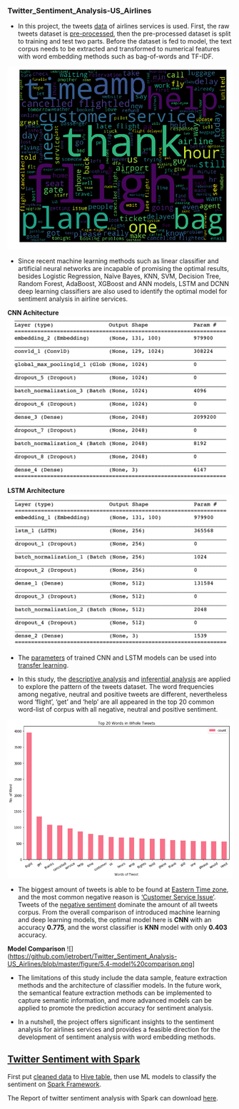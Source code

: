 ### Twitter_Sentiment_Analysis-US_Airlines


* In this project, the tweets [data](https://github.com/jetrobert/Twitter_Sentiment_Analysis-US_Airlines/tree/master/data) of airlines services is used. First, the raw tweets dataset is [pre-processed](https://github.com/jetrobert/Twitter_Sentiment_Analysis-US_Airlines/blob/master/airlines_sentiment_analysis_exploring.ipynb), then the pre-processed dataset is split to training and test two parts. Before the dataset is fed to model, the text corpus needs to be extracted and transformed to numerical features with word embedding methods such as bag-of-words and TF-IDF. 


![word cloud](https://raw.githubusercontent.com/jetrobert/Twitter_Sentiment_Analysis-US_Airlines/master/figure/4.1-text-wordcloud.png)

* Since recent machine learning methods such as linear classifier and artificial neural networks are incapable of promising the optimal results, besides Logistic Regression, Naïve Bayes, KNN, SVM, Decision Tree, Random Forest, AdaBoost, XGBoost and ANN models, LSTM and DCNN deep learning classifiers are also used to identify the optimal model for sentiment analysis in airline services. 

<b>CNN Achitecture</b>
![](https://raw.githubusercontent.com/jetrobert/Twitter_Sentiment_Analysis-US_Airlines/master/figure/3.6-cnn%20architecture.png)

<b>LSTM Architecture</b>
![](https://raw.githubusercontent.com/jetrobert/Twitter_Sentiment_Analysis-US_Airlines/master/figure/3.7-lstm%20architecture.png)

* The [parameters](https://github.com/jetrobert/Twitter_Sentiment_Analysis-US_Airlines/tree/master/model) of trained CNN and LSTM models can be used into [transfer learning](https://en.wikipedia.org/wiki/Transfer_learning).

* In this study, the [descriptive analysis](https://github.com/jetrobert/Twitter_Sentiment_Analysis-US_Airlines/blob/master/airlines_sentiment_analysis_exploring.ipynb)  and [inferential analysis](https://github.com/jetrobert/Twitter_Sentiment_Analysis-US_Airlines/blob/master/airlines_sentiment_analysis_exploring.ipynb) are applied to explore the pattern of the tweets dataset. The word frequencies among negative, neutral and positive tweets are different, nevertheless word ‘flight’, ‘get’ and ‘help’ are all appeared in the top 20 common word-list of corpus with all negative, neutral and positive sentiment. 

![Top 20 common words](https://raw.githubusercontent.com/jetrobert/Twitter_Sentiment_Analysis-US_Airlines/master/figure/4.2-top20-whole.png)

* The biggest amount of tweets is able to be found at [Eastern Time zone](https://raw.githubusercontent.com/jetrobert/Twitter_Sentiment_Analysis-US_Airlines/master/figure/4.12-user%20timezone%20count.png), and the most common negative reason is [‘Customer Service Issue’](https://raw.githubusercontent.com/jetrobert/Twitter_Sentiment_Analysis-US_Airlines/master/figure/4.16-negative%20reason%20cross%20airline.png). Tweets of the [negative sentiment](https://raw.githubusercontent.com/jetrobert/Twitter_Sentiment_Analysis-US_Airlines/master/figure/4.17-sentiment%20across%20airline.png) dominate the amount of all tweets corpus. From the overall comparison of introduced machine learning and deep learning models, the optimal model here is <b>CNN</b> with an accuracy <b>0.775</b>, and the worst classifier is <b>KNN</b> model with only <b>0.403</b> accuracy. 

<b>Model Comparison</b>
![](https://github.com/jetrobert/Twitter_Sentiment_Analysis-US_Airlines/blob/master/figure/5.4-model%20comparison.png]

* The limitations of this study include the data sample, feature extraction methods and the architecture of classifier models. In the future work, the semantical feature extraction methods can be implemented to capture semantic information, and more advanced models can be applied to promote the prediction accuracy for sentiment analysis. 


* In a nutshell, the project offers significant insights to the sentiment analysis for airlines services and provides a feasible direction for the development of sentiment analysis with word embedding methods.

[<h2>Twitter Sentiment with Spark</h2>](https://github.com/jetrobert/Twitter_Sentiment_Analysis-US_Airlines/tree/master/Twitter-Spark)

First put [cleaned data](https://github.com/jetrobert/Twitter_Sentiment_Analysis-US_Airlines/tree/master/Twitter-Spark/code/dataset) to [Hive table](https://github.com/jetrobert/Twitter_Sentiment_Analysis-US_Airlines/blob/master/Twitter-Spark/code/pyspark-sentiment-analysis-with-hive.ipynb), then use ML models to classify the sentiment on [Spark Framework](https://github.com/jetrobert/Twitter_Sentiment_Analysis-US_Airlines/blob/master/Twitter-Spark/code/pyspark-sentiment-analysis-with-hive.ipynb).

The Report of twitter sentiment analysis with Spark can download [here](https://github.com/jetrobert/Twitter_Sentiment_Analysis-US_Airlines/blob/master/Twitter-Spark/WQD7007-Project-Sentiment-Analysis-0.2.pdf).

